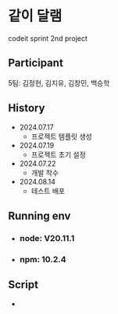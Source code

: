 <!-- prettier-ignore-start -->

같이 달램
==
codeit sprint 2nd project

Participant
--

5팀: 김정헌, 김지유, 김창민, 백승학


History
--
- 2024.07.17
  - 프로젝트 템플릿 생성 
- 2024.07.19
  - 프로젝트 초기 설정 
- 2024.07.22
  - 개발 착수
- 2024.08.14
  - 테스트 배포

Running env
--
- ### node: V20.11.1
- ### npm: 10.2.4

Script
--
- 

<!-- prettier-ignore-end -->
